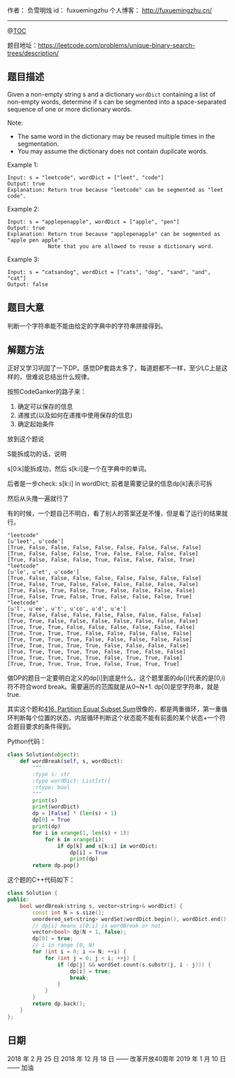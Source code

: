 
作者： 负雪明烛
id：	fuxuemingzhu
个人博客：	http://fuxuemingzhu.cn/

---
@[TOC](目录)

题目地址：https://leetcode.com/problems/unique-binary-search-trees/description/


## 题目描述


Given a non-empty string s and a dictionary ``wordDict`` containing a list of non-empty words, determine if s can be segmented into a space-separated sequence of one or more dictionary words.

Note:

- The same word in the dictionary may be reused multiple times in the segmentation.
- You may assume the dictionary does not contain duplicate words.

Example 1:

	Input: s = "leetcode", wordDict = ["leet", "code"]
	Output: true
	Explanation: Return true because "leetcode" can be segmented as "leet code".

Example 2:

	Input: s = "applepenapple", wordDict = ["apple", "pen"]
	Output: true
	Explanation: Return true because "applepenapple" can be segmented as "apple pen apple".
	             Note that you are allowed to reuse a dictionary word.

Example 3:

	Input: s = "catsandog", wordDict = ["cats", "dog", "sand", "and", "cat"]
	Output: false

## 题目大意
判断一个字符串能不能由给定的字典中的字符串拼接得到。

## 解题方法

正好又学习巩固了一下DP。感觉DP套路太多了，每道题都不一样，至少LC上是这样的，很难说总结出什么规律。

按照CodeGanker的路子来：

1. 确定可以保存的信息
2. 递推式(以及如何在递推中使用保存的信息)
3. 确定起始条件

放到这个题说

S能拆成功的话，说明

s[0:k]能拆成功，然后 s[k:i]是一个在字典中的单词。

后者是一步check: s[k:i] in wordDict;
前者是需要记录的信息dp[k]表示可拆

然后从头撸一遍就行了

有的时候，一个题自己不明白，看了别人的答案还是不懂，但是看了运行的结果就行。

    "leetcode"
    [u'leet', u'code']
    [True, False, False, False, False, False, False, False, False]
    [True, False, False, False, True, False, False, False, False]
    [True, False, False, False, True, False, False, False, True]
    "leetcode"
    [u'le', u'et', u'code']
    [True, False, False, False, False, False, False, False, False]
    [True, False, True, False, False, False, False, False, False]
    [True, False, True, False, True, False, False, False, False]
    [True, False, True, False, True, False, False, False, True]
    "leetcode"
    [u'l', u'ee', u't', u'co', u'd', u'e']
    [True, False, False, False, False, False, False, False, False]
    [True, True, False, False, False, False, False, False, False]
    [True, True, True, False, False, False, False, False, False]
    [True, True, True, True, False, False, False, False, False]
    [True, True, True, True, False, False, False, False, False]
    [True, True, True, True, True, False, False, False, False]
    [True, True, True, True, True, False, True, False, False]
    [True, True, True, True, True, False, True, True, False]
    [True, True, True, True, True, False, True, True, True]

做DP的题目一定要明白定义的dp[i]到底是什么，这个题里面的dp[i]代表的是[0,i)符不符合word break。需要遍历的范围就是从0~N+1. dp[0]是空字符串，就是true.

其实这个题和[416. Partition Equal Subset Sum](https://blog.csdn.net/fuxuemingzhu/article/details/79787425#_71)很像的，都是两重循环，第一重循环判断每个位置的状态，内层循环判断这个状态能不能有前面的某个状态+一个符合题目要求的条件得到。

Python代码：

```python
class Solution(object):
    def wordBreak(self, s, wordDict):
        """
        :type s: str
        :type wordDict: List[str]
        :rtype: bool
        """
        print(s)
        print(wordDict)
        dp = [False] * (len(s) + 1)
        dp[0] = True
        print(dp)
        for i in xrange(1, len(s) + 1):
            for k in xrange(i):
                if dp[k] and s[k:i] in wordDict:
                    dp[i] = True
                    print(dp)
        return dp.pop()
```

这个题的C++代码如下：

```cpp
class Solution {
public:
    bool wordBreak(string s, vector<string>& wordDict) {
        const int N = s.size();
        unordered_set<string> wordSet(wordDict.begin(), wordDict.end());
        // dp[i] means s[0:i) is wordBreak or not.
        vector<bool> dp(N + 1, false);
        dp[0] = true;
        // i in range [0, N)
        for (int i = 0; i <= N; ++i) {
            for (int j = 0; j < i; ++j) {
                if (dp[j] && wordSet.count(s.substr(j, i - j))) {
                    dp[i] = true;
                    break;
                }
            }
        }
        return dp.back();
    }
};
```

## 日期

2018 年 2 月 25 日 
2018 年 12 月 18 日 —— 改革开放40周年
2019 年 1 月 10 日 —— 加油
